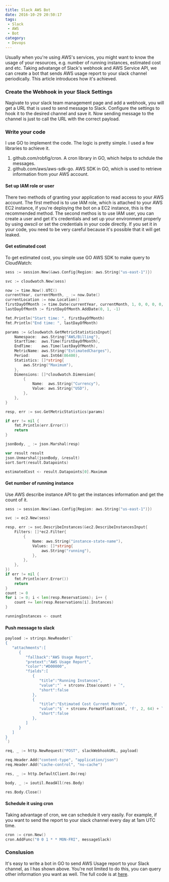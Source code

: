 ```yaml
---
title: Slack AWS Bot
date: 2016-10-29 20:50:17
tags:
 - Slack
 - AWS
 - Bot
category:
 - Devops
---
```


Usually when you're using AWS's services, you might want to know the usage of your resources, e.g. number of running instances, estimated cost and etc. Taking advatange of Slack's webhook and AWS Service API, we can create a bot that sends AWS usage report to your slack channel periodically. This article introduces how it's achieved.

### Create the Webhook in your Slack Settings

Nagivate to your slack team management page and add a webhook, you will get a URL that is used to send message to Slack. Configure the settings to hook it to the desired channel and save it. Now sending message to the channel is just to call the URL with the correct payload.

### Write your code

I use GO to implement the code. The logic is pretty simple. I used a few libraries to achieve it.

1. github.com/robfig/cron. A cron library in GO, which helps to schdule the messages.
2. github.com/aws/aws-sdk-go. AWS SDK in GO, which is used to retrieve information from your AWS account.

#### Set up IAM role or user

There two methods of granting your application to read access to your AWS account. The first method is to use IAM role, which is attached to your AWS EC2 instance, if you're deploying the bot on a EC2 instance, this is the recommended method. The second methos is to use IAM user, you can create a user and get it's credentials and set up your environment properly by using *awscli* or set the credentials in your code directly. If you set it in your code, you need to be very careful because it's possible that it will get leaked. 

#### Get estimated cost

To get estimated cost, you simple use GO AWS SDK to make query to CloudWatch:

```go
sess := session.New(&aws.Config{Region: aws.String("us-east-1")})

svc := cloudwatch.New(sess)

now := time.Now().UTC()
currentYear, currentMonth, _ := now.Date()
currentLocation := now.Location()
firstDayOfMonth := time.Date(currentYear, currentMonth, 1, 0, 0, 0, 0, currentLocation)
lastDayOfMonth := firstDayOfMonth.AddDate(0, 1, -1)

fmt.Println("Start time: ", firstDayOfMonth)
fmt.Println("End time: ", lastDayOfMonth)

params := &cloudwatch.GetMetricStatisticsInput{
	Namespace:  aws.String("AWS/Billing"),
	StartTime:  aws.Time(firstDayOfMonth),
	EndTime:    aws.Time(lastDayOfMonth),
	MetricName: aws.String("EstimatedCharges"),
	Period:     aws.Int64(86400),
	Statistics: []*string{
		aws.String("Maximum"),
	},
	Dimensions: []*cloudwatch.Dimension{
		{
			Name:  aws.String("Currency"),
			Value: aws.String("USD"),
		},
	},
}

resp, err := svc.GetMetricStatistics(params)

if err != nil {
	fmt.Println(err.Error())
	return
}

jsonBody, _ := json.Marshal(resp)

var result result
json.Unmarshal(jsonBody, &result)
sort.Sort(result.Datapoints)

estimatedCost <- result.Datapoints[0].Maximum
```

#### Get number of running instance

Use AWS describe instance API to get the instances information and get the count of it.

```go
sess := session.New(&aws.Config{Region: aws.String("us-east-1")})

svc := ec2.New(sess)

resp, err := svc.DescribeInstances(&ec2.DescribeInstancesInput{
	Filters: []*ec2.Filter{
		{
			Name: aws.String("instance-state-name"),
			Values: []*string{
				aws.String("running"),
			},
		},
	},
})
if err != nil {
	fmt.Println(err.Error())
	return
}
count := 0
for i := 0; i < len(resp.Reservations); i++ {
	count += len(resp.Reservations[i].Instances)
}

runningInstances <- count
```

#### Push message to slack

```go
payload := strings.NewReader(`
{
   "attachments":[
      {
         "fallback":"AWS Usage Report",
         "pretext":"AWS Usage Report",
         "color":"#D00000",
         "fields":[
            {
               "title":"Running Instances",
               "value":"` + strconv.Itoa(count) + `",
               "short":false
            },
            {
               "title":"Estimated Cost Current Month",
               "value":"$` + strconv.FormatFloat(cost, 'f', 2, 64) + ` USD",
               "short":false
            },
         ]
      }
   ]
}
`)

req, _ := http.NewRequest("POST", slackWebhookURL, payload)

req.Header.Add("content-type", "application/json")
req.Header.Add("cache-control", "no-cache")

res, _ := http.DefaultClient.Do(req)

body, _ := ioutil.ReadAll(res.Body)

res.Body.Close()
```

#### Schedule it using cron

Taking advantage of cron, we can schedule it very easily. For example, if you want to send the report to your slack channel every day at 1am UTC time.

```go
cron := cron.New()
cron.AddFunc("0 0 1 * * MON-FRI", messageSlack)
```

### Conslusion

It's easy to write a bot in GO to send AWS Usage report to your Slack channel, as I has shown above. You're not limited to do this, you can query other information you want as well. The full code is at [here](https://github.com/WUMUXIAN/aws-slack-bot).